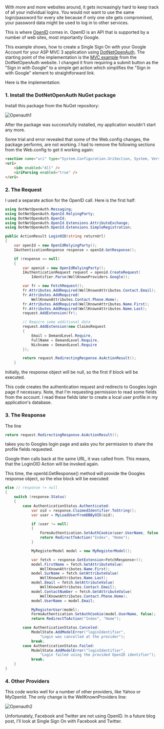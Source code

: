 ﻿With more and more websites around, it gets increasingly hard to keep track of all your individual logins. You would not want to use the same login/password for every site because if only one site gets compromised, your password data might be used to log in to other services.

This is where [OpenID](http://www.openid.co.uk/) comes in. OpenID is an API that is supported by a number of web sites, most importantly Google.

This example shows, how to create a Single Sign On with your Google Account for your 
ASP MVC 3 application using [DotNetOpenAuth](http://www.dotnetopenauth.net/). The 
starting point of the implementation is the [MVC example](http://www.dotnetopenauth.net/developers/help/programmatic-openid-relying-party/) 
from the DotNetOpenAuth website. I changed it from requiring a submit button as the "Sign in with Google" to a simple get action which simplifies the "Sign in with Google" element to straightforward link.

Here is the implementation:

### 1. Install the DotNetOpenAuth NuGet package

Install this package from the NuGet repository:

![Openauth1](/assets/blog/images/openauth1.png)

After the package was successfully installed, my application wouldn't start any more.

Some trial and error revealed that some of the Web.config changes, the package performs, are not working. I had to remove the following sections from the Web.config to get it working again:
```html
<section name="uri" type="System.Configuration.UriSection, System, Version=2.0.0.0, Culture=neutral, PublicKeyToken=b77a5c561934e089" />
<uri>
    <idn enabled="All" />
    <iriParsing enabled="true" />
</uri>
```

### 2. The Request

I used a separate action for the OpenID call. Here is the first half:
```csharp
using DotNetOpenAuth.Messaging;
using DotNetOpenAuth.OpenId.RelyingParty;
using DotNetOpenAuth.OpenId;
using DotNetOpenAuth.OpenId.Extensions.AttributeExchange;
using DotNetOpenAuth.OpenId.Extensions.SimpleRegistration;

public ActionResult LoginOID(string returnUrl)
{
    var openId = new OpenIdRelyingParty();
    IAuthenticationResponse response = openId.GetResponse();

    if (response == null)
    {
        var openid = new OpenIdRelyingParty();
        IAuthenticationRequest request = openid.CreateRequest(
            Identifier.Parse(WellKnownProviders.Google));

        var fr = new FetchRequest();
        fr.Attributes.AddRequired(WellKnownAttributes.Contact.Email);
        fr.Attributes.AddRequired(
            WellKnownAttributes.Contact.Phone.Home);
        fr.Attributes.AddRequired(WellKnownAttributes.Name.First);
        fr.Attributes.AddRequired(WellKnownAttributes.Name.Last);
        request.AddExtension(fr);

        // Require some additional data
        request.AddExtension(new ClaimsRequest
        {
            Email = DemandLevel.Require,
            FullName = DemandLevel.Require,
            Nickname = DemandLevel.Require
        });

        return request.RedirectingResponse.AsActionResult();
    }
```
Initially, the response object will be null, so the first if block will be executed.

This code creates the authentication request and redirects to Googles login page if necessary. Note, that I'm requesting permission to read some fields from the account. I read these fields later to create a local user profile in my application's database.

### 3. The Response

The line
```csharp
return request.RedirectingResponse.AsActionResult();
```
takes you to Googles login page and asks you for permission to share the profile fields requested.

Google then calls back at the same URL, it was called from. This means, that the LoginOID Action will be invoked again.

This time, the openId.GetResponse() method will provide the Googles response object, so the else block will be executed:
```csharp
else // response != null
{
    switch (response.Status)
    {
        case AuthenticationStatus.Authenticated:
            var oid = response.ClaimedIdentifier.ToString();
            var user = MyLoadUserFromDBByOID(oid);

            if (user != null)
            {
                FormsAuthentication.SetAuthCookie(user.UserName, false);
                return RedirectToAction("Index", "Home");
            }

            MyRegisterModel model = new MyRegisterModel();

            var fetch = response.GetExtension<FetchResponse>();
            model.FirstName = fetch.GetAttributeValue(
                WellKnownAttributes.Name.First);
            model.SurName = fetch.GetAttributeValue(
                WellKnownAttributes.Name.Last);
            model.Email = fetch.GetAttributeValue(
                WellKnownAttributes.Contact.Email);
            model.ContactNumber = fetch.GetAttributeValue(
                WellKnownAttributes.Contact.Phone.Home);
            model.UserName = model.Email;

            MyRegisterUser(model);
            FormsAuthentication.SetAuthCookie(model.UserName, false);
            return RedirectToAction("Index", "Home");

        case AuthenticationStatus.Canceled:
            ModelState.AddModelError("loginIdentifier",
                "Login was cancelled at the provider");
            break;
        case AuthenticationStatus.Failed:
            ModelState.AddModelError("loginIdentifier",
                "Login failed using the provided OpenID identifier");
            break;
    }
}
```
### 4. Other Providers
This code works well for a number of other providers, like Yahoo or MyOpenId. The only change is the WellKnownProviders line:

![Openauth2](/assets/blog/images/openauth2.png)

Unfortunately, Facebook and Twitter are not using OpenID. In a future blog post, I'll look at Single Sign On with Facebook and Twitter.